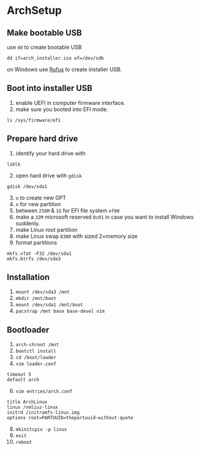 # ArchSetup

## Make bootable USB

use `dd` to create bootable USB

```
dd if=arch_installer.iso of=/dev/sdb 
```
on Windows use [Rufus](https://rufus.akeo.ie) to create installer USB.

## Boot into installer USB

1. enable UEFI in computer firmware interface.
2. make sure you booted into EFI mode.
```
ls /sys/firmware/efi
```

## Prepare hard drive

1. identify your hard drive with
```
lsblk
```
2. open hard drive with `gdisk`
```
gdisk /dev/sda1
```
3. `o` to create new GPT
4. `n` for new partition
5. between `256M` & `1G` for EFI file system `ef00`
6. make a `32M` microsoft reserved `0c01` in case you want to install Windows suddenly.
7. make Linux root partition
8. make Linux swap `8300` with sized 2×memory size
9. format partitions
```
mkfs.vfat -F32 /dev/sda1
mkfs.btrfs /dev/sda3
```

## Installation

1. `mount /dev/sda3 /mnt`
2. `mkdir /mnt/boot`
3. `mount /dev/sda1 /mnt/boot`
4. `pacstrap /mnt base base-devel vim`

## Bootloader

1. `arch-chroot /mnt`
2. `bootctl install`
3. `cd /boot/loader`
4. `vim loader.conf`
```
timeout 5
default arch
```
6. `vim entries/arch.conf`
```
title ArchLinux
linux /vmliuz-linux
initrd /initramfs-linux.img
options root=PARTUUID=thepartuuid-without-quote
```

8. `mkinitcpio -p linux`
9. `exit`
9. `reboot`
